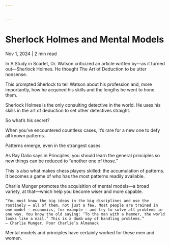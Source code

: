 ```yaml
---


---
```



# Sherlock Holmes and Mental Models


Nov 1, 2024 | 2 min read


In A Study in Scarlet, Dr. Watson criticized an article written by—as it turned out—Sherlock Holmes. He thought The Art of Deduction to be utter nonsense.

This prompted Sherlock to tell Watson about his profession and, more importantly, how he acquired his skills and the lengths he went to hone them.

Sherlock Holmes is the only consulting detective in the world. He uses his skills in the art of deduction to set other detectives straight.

So what’s his secret?

When you’ve encountered countless cases, it’s rare for a new one to defy all known patterns.

Patterns emerge, even in the strangest cases.

As Ray Dalio says in Principles, you should learn the general principles so new things can be reduced to “another one of those.”

This is also what makes chess players skilled: the accumulation of patterns. It becomes a game of who has the most patterns readily available.

Charlie Munger promotes the acquisition of mental models—a broad variety, at that—which help you become wiser and more capable.

    “You must know the big ideas in the big disciplines and use the routinely — all of them, not just a few. Most people are trained in one model — economics, for example — and try to solve all problems in one way. You know the old saying: ‘To the man with a hammer, the world looks like a nail.’ This is a dumb way of handling problems.”
    — Charlie Munger, Poor Charlie’s Almanack

Mental models and principles have certainly worked for these men and women.

